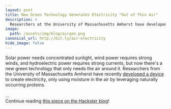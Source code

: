 ```yaml
---
layout: post
title: New Green Technology Generates Electricity "Out of Thin Air"
description: >
  Researchers at the University of Massachusetts Amherst have developed a device called Air-gen that generates electricity using water vapor.
image:  
  path: /assets/img/blog/airgen.png
canonical_url: http://bit.ly/air-electricity
hide_image: false
---
```


Solar power needs concentrated sunlight, wind power requires strong winds, and hydroelectric power requires strong currents, but now there's a new green technology that only needs the air around it. Researchers from the University of Massachusetts Amherst have recently [developed a device](https://www.nature.com/articles/s41586-020-2010-9) to create electricity, only using moisture in the air by leveraging naturally occurring proteins. <br>
<br>
...<br>
Continue reading [this piece on the Hackster blog](http://bit.ly/air-electricity)!
<br>
